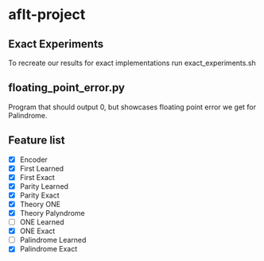 # aflt-project

## Exact Experiments
To recreate our results for exact implementations run exact_experiments.sh

## floating_point_error.py
Program that should output 0, but showcases floating point error we get for Palindrome.

## Feature list
- [x] Encoder
- [x] First Learned
- [x] First Exact 
- [x] Parity Learned
- [X] Parity Exact
- [x] Theory ONE
- [x] Theory Palyndrome
- [ ] ONE Learned
- [x] ONE Exact
- [ ] Palindrome Learned
- [x] Palindrome Exact
